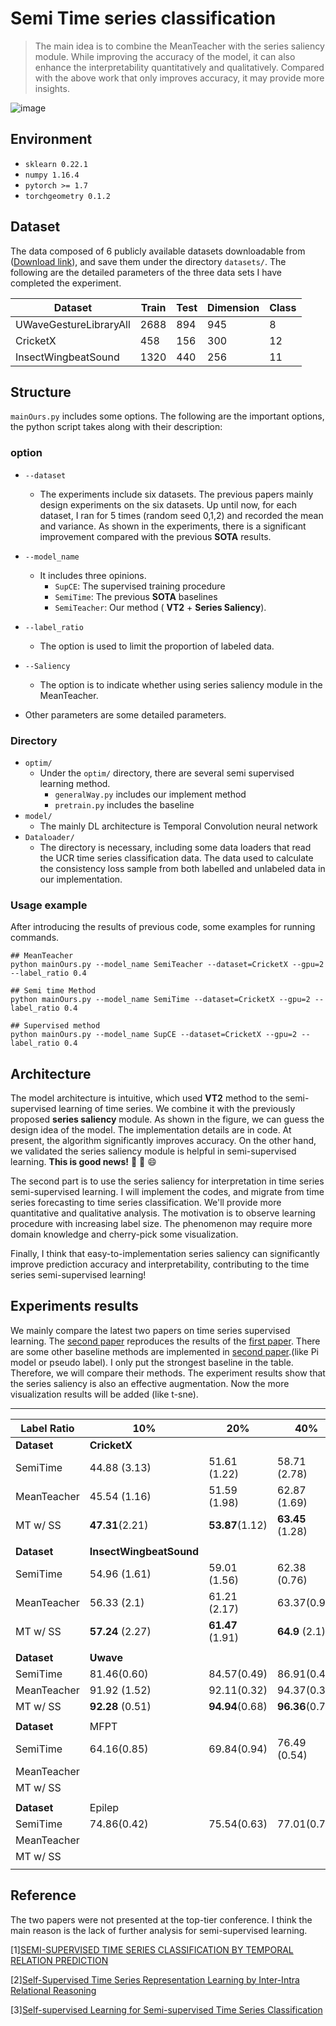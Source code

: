 # Semi Time series classification
> The main idea is to combine the MeanTeacher with the series saliency module. While improving the accuracy of the model, it can also enhance the interpretability quantitatively and qualitatively. Compared with the above work that only improves accuracy, it may provide more insights.


![image](http://i2.tiimg.com/695850/76c3f37c8527973c.png)

## Environment
- `sklearn 0.22.1`
- `numpy 1.16.4` 
- `pytorch >= 1.7` 
- `torchgeometry 0.1.2`

## Dataset
The data composed of 6 publicly available datasets downloadable from ([Download link](https://cloud.tsinghua.edu.cn/d/b5e6a34ec6f74eb2a3bc/)), and save them under the directory `datasets/`.
The following are the detailed parameters of the three data sets I have completed the experiment.

| Dataset                | Train | Test | Dimension | Class |
| ---------------------- | ----- | ---- | --------- | ----- |
| UWaveGestureLibraryAll | 2688  | 894  | 945       | 8     |
| CricketX               | 458   | 156  | 300       | 12    |
| InsectWingbeatSound    | 1320  | 440  | 256       | 11    |


## Structure
 ```mainOurs.py``` includes some options. The following are the important options, the python script takes along with their description:
### option
* `--dataset`
    * The experiments include six datasets. The previous papers mainly design experiments on the six datasets. Up until now, for each dataset, I ran for 5 times (random seed 0,1,2) and recorded the mean and variance. As shown in the experiments, there is a significant improvement compared with the previous  **SOTA**  results.

* `--model_name`
    * It includes three opinions.
        * `SupCE`: The supervised training procedure
        * `SemiTime`: The previous  **SOTA**  baselines
        * `SemiTeacher`: Our method ( **VT2**  +  **Series Saliency**).

* `--label_ratio`
    * The option is used to limit the proportion of labeled data.
* `--Saliency`
    * The option is to indicate whether using series saliency module in the MeanTeacher.
* Other parameters are some detailed parameters.

### Directory

* `optim/` 
    * Under the `optim/` directory, there are several semi supervised learning method.
        * `generalWay.py` includes our implement method
        * `pretrain.py` includes the baseline
* `model/` 
    * The mainly DL architecture is Temporal Convolution neural network
* `Dataloader/`
    * The directory is necessary, including some data loaders that read the UCR time series classification data. The data used to calculate the consistency loss sample from both labelled and unlabeled data in our implementation.

### Usage example
After introducing the results of previous code, some examples for running commands.

```
## MeanTeacher
python mainOurs.py --model_name SemiTeacher --dataset=CricketX --gpu=2 --label_ratio 0.4
```
```
## Semi time Method
python mainOurs.py --model_name SemiTime --dataset=CricketX --gpu=2 --label_ratio 0.4
```
```
## Supervised method
python mainOurs.py --model_name SupCE --dataset=CricketX --gpu=2 --label_ratio 0.4
```

## Architecture

The model architecture is intuitive, which used **VT2** method to the semi-supervised learning of time series. We combine it with the previously proposed **series saliency** module. As shown in the figure, we can guess the design idea of the model. The implementation details are in code. At present, the algorithm significantly improves accuracy.  On the other hand, we validated the series saliency module is helpful in semi-supervised learning. **This is good news!** 🎉 🎉 😄

The second part is to use the series saliency for interpretation in time series semi-supervised learning. I will implement the codes, and migrate from time series forecasting to time series classification. We'll provide more quantitative and qualitative analysis. The motivation is to observe learning procedure with increasing label size. The phenomenon may require more domain knowledge and cherry-pick some visualization.

Finally, I think that easy-to-implementation series saliency can significantly improve prediction accuracy and interpretability, contributing to the time series semi-supervised learning!

## Experiments results

We mainly compare the latest two papers on time series supervised learning. The [second paper](https://haoyfan.github.io/papers/SemiTime_ICASSP2021.pdf) reproduces the results of the [first paper](https://link.springer.com/chapter/10.1007/978-3-030-47426-3_39). There are some other baseline methods are implemented in [second paper](https://haoyfan.github.io/papers/SemiTime_ICASSP2021.pdf).(like Pi model or pseudo label). I only put the strongest baseline in the table. Therefore, we will compare their methods. The experiment results show that the series saliency is also an effective augmentation. Now the more visualization results will be added (like t-sne). 

---

| Label Ratio       | 10%                           | 20%                    | 40%                    | 100%                  |
| ----------------- | ----------------------------- | ---------------------- | ---------------------- | --------------------- |
| **Dataset** | **CricketX**            |                        |                        |                       |
| SemiTime          | 44.88 (3.13)                  | 51.61 (1.22)           | 58.71 (2.78)           | 65.66 (1.58)          |
| MeanTeacher       | 45.54 (1.16)                  | 51.59 (1.98)           | 62.87 (1.69)           |                       |
| MT w/ SS          | **47.31**(2.21)         | **53.87**(1.12)  | **63.45** (1.28) |                       |
|                   |                               |                        |                        |                       |
| **Dataset** | **InsectWingbeatSound** |                        |                        |                       |
| SemiTime          | 54.96  (1.61)                 | 59.01 (1.56)           | 62.38 (0.76)           | 66.57 (0.67)          |
| MeanTeacher       | 56.33 (2.1)                   | 61.21 (2.17)           | 63.37(0.92)            | 67.53(1.98)           |
| MT w/ SS          | **57.24** (2.27)        | **61.47** (1.91) | **64.9** (2.1)   | **68.99**(1.98) |
|                   |                               |                        |                        |                       |
| **Dataset** | **Uwave**               |                        |                        |                       |
| SemiTime          | 81.46(0.60)                   | 84.57(0.49)            | 86.91(0.47)            | 90.29(0.32)           |
| MeanTeacher       | 91.92 (1.52)                  | 92.11(0.32)            | 94.37(0.30)            |                       |
| MT w/ SS          | **92.28** (0.51)        | **94.94**(0.68)  | **96.36**(0.71)  |                       |
|                   |                               |                        |                        |                       |
| **Dataset** | MFPT                          |                        |                        |                       |
| SemiTime          | 64.16(0.85)                   | 69.84(0.94)            | 76.49 (0.54)           | 84.33(0.50)           |
| MeanTeacher       |                               |                        |                        |                       |
| MT w/ SS          |                               |                        |                        |                       |
|                   |                               |                        |                        |                       |
| **Dataset** | Epilep                        |                        |                        |                       |
| SemiTime          | 74.86(0.42)                   | 75.54(0.63)            | 77.01(0.79)            | 79.26(1.20)           |
| MeanTeacher       |                               |                        |                        |                       |
| MT w/ SS          |                               |                        |                        |                       |
|                   |                               |                        |                        |                       |



## Reference
The two papers were not presented at the top-tier conference. I think the main reason is the lack of further analysis for semi-supervised learning.

[1][SEMI-SUPERVISED TIME SERIES CLASSIFICATION BY TEMPORAL RELATION PREDICTION](https://haoyfan.github.io/papers/SemiTime_ICASSP2021.pdf)

[2][Self-Supervised Time Series Representation Learning by Inter-Intra Relational Reasoning](https://openreview.net/pdf?id=qFQTP00Q0kp)

[3][Self-supervised Learning for Semi-supervised Time Series Classification](https://link.springer.com/chapter/10.1007/978-3-030-47426-3_39)



